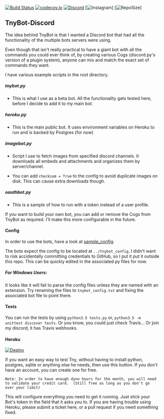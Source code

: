 [![Build Status](https://travis-ci.org/00firestar00/TnyBot-Discord.svg?branch=master)](https://travis-ci.org/00firestar00/TnyBot-Discord)
[![codecov.io](http://codecov.io/gh/00firestar00/TnyBot-Discord/coverage.svg?branch=master)](https://codecov.io/gh/00firestar00/TnyBot-Discord?branch=master)
[![Discord](https://discordapp.com/api/guilds/809327062116335636/widget.png)](https://discord.gg/bHcdkr5wXg)
[![Instagram](https://instagram.com/ini.pfff/instagram.git)]
[![RepoSize](https://api.github.com/repos/X-PrCx12/TnyBot-Discord/coverage.svg)]

## TnyBot-Discord
The idea behind TnyBot is that I wanted a Discord bot that had all the functionality of the multiple bots servers were using.

Even though that isn't really practical to have a giant bot with all the commands you could ever think of,
by creating various Cogs (discord.py's version of a plugin system), anyone can mix and match the exact set of commands they want.

I have various example scripts in the root directory.
##### tnybot.py
- This is what I use as a beta bot. All the functionality gets tested here, before I decide to add it to my main bot.

##### heroku.py 
- This is the main public bot. It uses environment variables on Heroku to run and is backed by Postgres (for now)

##### imagebot.py 
- Script I use to fetch images from specified discord channels. 
It downloads all embeds and attachments and organizes them by server/channel. 

- You can add `checksum = True` to the config to avoid duplicate images on disk. This can cause extra downloads though.

##### oauthbot.py
- This is a sample of how to run with a token instead of a user profile.
 
 
If you want to build your own bot, you can add or remove the Cogs from TnyBot as required.
I'll make this more configurable in the future.

#### Config
In order to use the bots, have a look at [sample_config](https://github.com/X-PrCx12/TnyBot-Discord/blob/master/sample_config).

The bots expect the config to be located at `../tnybot_config`.
I didn't want to risk accidentally committing credentials to GitHub, so I put it put it outside this repo. 
This can be quickly edited in the associated py files for now.

##### For Windows Users:
It looks like it will fail to parse the config files unless they are named with an extension. Try renaming the files to `tnybot_config.txt` and fixing the associated bot file to point there.

#### Tests
You can run the tests by using `python3.5 tests.py` or, `python3.5 -m unittest discover tests`.
Or you know, you could just check Travis... Or join my discord, it has Travis webhooks.

#### Heroku
[![Deploy](https://www.herokucdn.com/deploy/button.svg)](https://heroku.com/deploy?template=https://github.com/X-PrCx12/TnyBot-Discord)

If you want an easy way to test Tny, without having to install python, postgres, sqlite or anything else he needs,
then use this button. If you don't have an account, you can create one for free. 

`Note: In order to have enough dyno hours for the month, you will need to validate your credit card. 
(Still free as long as you don't go over your limit)`

This will configure everything you need to get it running. Just stick your Bot's token in the field that it asks you to.
If you are having trouble using Heroku, please submit a ticket here, or a pull request if you need something fixed.

